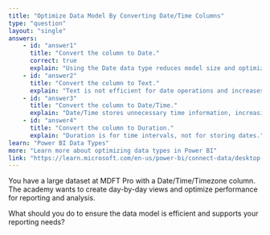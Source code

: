 ```yaml
---
title: "Optimize Data Model By Converting Date/Time Columns"
type: "question"
layout: "single"
answers:
    - id: "answer1"
      title: "Convert the column to Date."
      correct: true
      explain: "Using the Date data type reduces model size and optimizes performance when only the date is needed."
    - id: "answer2"
      title: "Convert the column to Text."
      explain: "Text is not efficient for date operations and increases storage requirements."
    - id: "answer3"
      title: "Convert the column to Date/Time."
      explain: "Date/Time stores unnecessary time information, increasing model size."
    - id: "answer4"
      title: "Convert the column to Duration."
      explain: "Duration is for time intervals, not for storing dates."
learn: "Power BI Data Types"
more: "Learn more about optimizing data types in Power BI"
link: "https://learn.microsoft.com/en-us/power-bi/connect-data/desktop-data-types"
---
```

You have a large dataset at MDFT Pro with a Date/Time/Timezone column. The academy wants to create day-by-day views and optimize performance for reporting and analysis.

What should you do to ensure the data model is efficient and supports your reporting needs?
